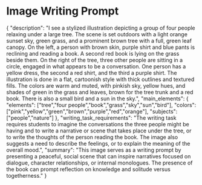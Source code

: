 # Image Writing Prompt

{
  "description": "I see a stylized illustration depicting a group of four people relaxing under a large tree. The scene is set outdoors with a light orange sunset sky, green grass, and a prominent brown tree with a full, green leaf canopy. On the left, a person with brown skin, purple shirt and blue pants is reclining and reading a book. A second red book is lying on the grass beside them. On the right of the tree, three other people are sitting in a circle, engaged in what appears to be a conversation. One person has a yellow dress, the second a red shirt, and the third a purple shirt. The illustration is done in a flat, cartoonish style with thick outlines and textured fills. The colors are warm and muted, with pinkish sky, yellow hues, and shades of green in the grass and leaves, brown for the tree trunk and a red book. There is also a small bird and a sun in the sky.",
  "main_elements": {
    "elements": ["tree","four people","book","grass","sky","sun","bird"],
     "colors":["pink","yellow","green","brown","purple","red","orange"],
    "subjects":["people","nature"]
     },
  "writing_task_requirements": "The writing task requires students to imagine the conversations the three people might be having and to write a narrative or scene that takes place under the tree, or to write the thoughts of the person reading the book. The image also suggests a need to describe the feelings, or to explain the meaning of the overall mood.",
   "summary": "This image serves as a writing prompt by presenting a peaceful, social scene that can inspire narratives focused on dialogue, character relationships, or internal monologues. The presence of the book can prompt reflection on knowledge and solitude versus togetherness."
}